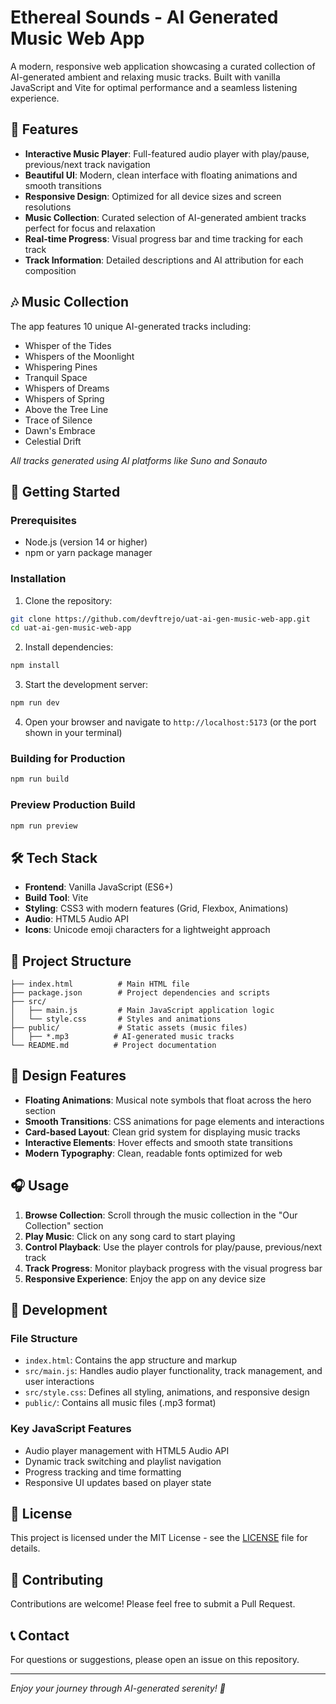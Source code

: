 # Ethereal Sounds - AI Generated Music Web App

A modern, responsive web application showcasing a curated collection of AI-generated ambient and relaxing music tracks. Built with vanilla JavaScript and Vite for optimal performance and a seamless listening experience.

## 🎵 Features

- **Interactive Music Player**: Full-featured audio player with play/pause, previous/next track navigation
- **Beautiful UI**: Modern, clean interface with floating animations and smooth transitions
- **Responsive Design**: Optimized for all device sizes and screen resolutions
- **Music Collection**: Curated selection of AI-generated ambient tracks perfect for focus and relaxation
- **Real-time Progress**: Visual progress bar and time tracking for each track
- **Track Information**: Detailed descriptions and AI attribution for each composition

## 🎶 Music Collection

The app features 10 unique AI-generated tracks including:

- Whisper of the Tides
- Whispers of the Moonlight
- Whispering Pines
- Tranquil Space
- Whispers of Dreams
- Whispers of Spring
- Above the Tree Line
- Trace of Silence
- Dawn's Embrace
- Celestial Drift

_All tracks generated using AI platforms like Suno and Sonauto_

## 🚀 Getting Started

### Prerequisites

- Node.js (version 14 or higher)
- npm or yarn package manager

### Installation

1. Clone the repository:

```bash
git clone https://github.com/devftrejo/uat-ai-gen-music-web-app.git
cd uat-ai-gen-music-web-app
```

2. Install dependencies:

```bash
npm install
```

3. Start the development server:

```bash
npm run dev
```

4. Open your browser and navigate to `http://localhost:5173` (or the port shown in your terminal)

### Building for Production

```bash
npm run build
```

### Preview Production Build

```bash
npm run preview
```

## 🛠️ Tech Stack

- **Frontend**: Vanilla JavaScript (ES6+)
- **Build Tool**: Vite
- **Styling**: CSS3 with modern features (Grid, Flexbox, Animations)
- **Audio**: HTML5 Audio API
- **Icons**: Unicode emoji characters for a lightweight approach

## 📁 Project Structure

```
├── index.html          # Main HTML file
├── package.json        # Project dependencies and scripts
├── src/
│   ├── main.js         # Main JavaScript application logic
│   └── style.css       # Styles and animations
├── public/             # Static assets (music files)
│   ├── *.mp3          # AI-generated music tracks
└── README.md          # Project documentation
```

## 🎨 Design Features

- **Floating Animations**: Musical note symbols that float across the hero section
- **Smooth Transitions**: CSS animations for page elements and interactions
- **Card-based Layout**: Clean grid system for displaying music tracks
- **Interactive Elements**: Hover effects and smooth state transitions
- **Modern Typography**: Clean, readable fonts optimized for web

## 🎧 Usage

1. **Browse Collection**: Scroll through the music collection in the "Our Collection" section
2. **Play Music**: Click on any song card to start playing
3. **Control Playback**: Use the player controls for play/pause, previous/next track
4. **Track Progress**: Monitor playback progress with the visual progress bar
5. **Responsive Experience**: Enjoy the app on any device size

## 🔧 Development

### File Structure

- `index.html`: Contains the app structure and markup
- `src/main.js`: Handles audio player functionality, track management, and user interactions
- `src/style.css`: Defines all styling, animations, and responsive design
- `public/`: Contains all music files (.mp3 format)

### Key JavaScript Features

- Audio player management with HTML5 Audio API
- Dynamic track switching and playlist navigation
- Progress tracking and time formatting
- Responsive UI updates based on player state

## 📄 License

This project is licensed under the MIT License - see the [LICENSE](LICENSE) file for details.

## 🤝 Contributing

Contributions are welcome! Please feel free to submit a Pull Request.

## 📞 Contact

For questions or suggestions, please open an issue on this repository.

---

_Enjoy your journey through AI-generated serenity! 🎵_
